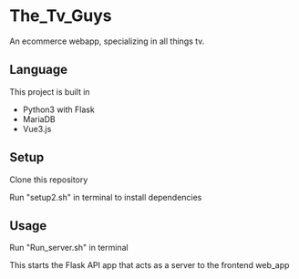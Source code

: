 # The_Tv_Guys
An ecommerce webapp, specializing in all things tv.

## Language

This project is built in 

- Python3 with Flask
- MariaDB
- Vue3.js

## Setup

Clone this repository

Run "setup2.sh" in terminal to install dependencies

## Usage

Run "Run_server.sh" in terminal

This starts the Flask API app that acts as a server to the frontend web_app

